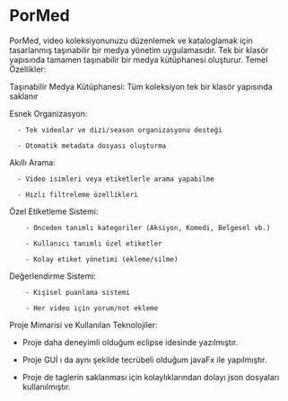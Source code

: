 # PorMed

PorMed, video koleksiyonunuzu düzenlemek ve kataloglamak için tasarlanmış taşınabilir bir medya yönetim uygulamasıdır. Tek bir klasör yapısında tamamen taşınabilir bir medya kütüphanesi oluşturur.
Temel Özellikler:

  Taşınabilir Medya Kütüphanesi: Tüm koleksiyon tek bir klasör yapısında saklanır

  Esnek Organizasyon:

      - Tek videolar ve dizi/season organizasyonu desteği

      - Otomatik metadata dosyası oluşturma

  Akıllı Arama:

      - Video isimleri veya etiketlerle arama yapabilme

      - Hızlı filtreleme özellikleri

  Özel Etiketleme Sistemi:

        - Önceden tanımlı kategoriler (Aksiyon, Komedi, Belgesel vb.)

        - Kullanıcı tanımlı özel etiketler

        - Kolay etiket yönetimi (ekleme/silme)

  Değerlendirme Sistemi:

        - Kişisel puanlama sistemi

        - Her video için yorum/not ekleme

Proje Mimarisi ve Kullanılan Teknolojiler:

- Proje daha deneyimli olduğum eclipse idesinde yazılmıştır.

- Proje GUİ ı da aynı şekilde tecrübeli olduğum javaFx ile yapılmıştır.

- Proje de taglerin saklanması için kolaylıklarından dolayı json dosyaları kullanılmıştır.


